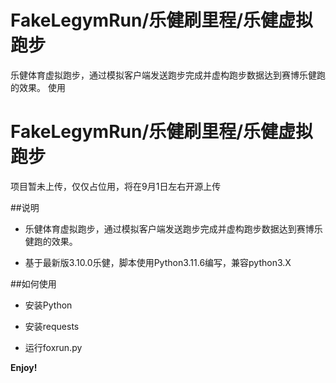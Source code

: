 # FakeLegymRun/乐健刷里程/乐健虚拟跑步

乐健体育虚拟跑步，通过模拟客户端发送跑步完成并虚构跑步数据达到赛博乐健跑的效果。
使用
# FakeLegymRun/乐健刷里程/乐健虚拟跑步
项目暂未上传，仅仅占位用，将在9月1日左右开源上传

##说明

- 乐健体育虚拟跑步，通过模拟客户端发送跑步完成并虚构跑步数据达到赛博乐健跑的效果。

- 基于最新版3.10.0乐健，脚本使用Python3.11.6编写，兼容python3.X

##如何使用

- 安装Python

- 安装requests

- 运行foxrun.py

**Enjoy!**


